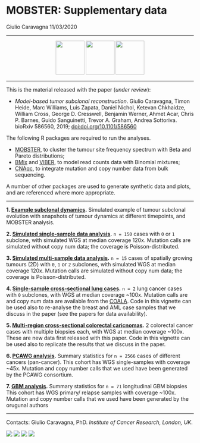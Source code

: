 MOBSTER: Supplementary data
================
Giulio Caravagna
11/03/2020

-----

<center>

<a href="https://caravagn.github.io/mobster"><img src="https://caravagn.github.io/mobster/reference/figures/logo.png" width=77px height=91px></img></a>
<a href="https://caravagn.github.io/VIBER"><img src="https://caravagn.github.io/VIBER/reference/figures/logo.png" width=77px height=91px></img></a>
<a href="https://caravagn.github.io/CNAqc"><img src="https://caravagn.github.io/CNAqc/reference/figures/logo.png" width=77px height=91px></img></a>

</center>

-----

This is the material released with the paper (*under review*):

  - *Model-based tumor subclonal reconstruction*. Giulio Caravagna,
    Timon Heide, Marc Williams, Luis Zapata, Daniel Nichol, Ketevan
    Chkhaidze, William Cross, George D. Cresswell, Benjamin Werner,
    Ahmet Acar, Chris P. Barnes, Guido Sanguinetti, Trevor A. Graham,
    Andrea Sottoriva. bioRxiv 586560, 2019;
    [doi:doi.org/10.1101/586560](https://doi.org/10.1101/586560)

The following R packages are required to run the analyses.

  - [MOBSTER](https://caravagn.github.io/mobster), to cluster the tumour
    site frequency spectrum with Beta and Pareto distributions;
  - [BMix](https://caravagn.github.io/BMix) and
    [VIBER](https://caravagn.github.io/VIBER), to model read counts data
    with Binomial mixtures;
  - [CNAqc](https://caravagn.github.io/CNAqc), to integrate mutation and
    copy number data from bulk sequencing.

A number of other packages are used to generate synthetic data and
plots, and are referenced where more appropriate.

-----

**1. [Example subclonal
dynamics](./Tumor_sim_example/Example_tumour_simulation.html).**
Simulated example of tumour subclonal evolution with snapshots of tumour
dynamics at different timepoints, and MOBSTER analysis.

**2. [Simulated single-sample data
analysis](./Tumor_sim_nospace/Simulated_onesample.html).** `n = 150`
cases with `0` or `1` subclone, with simulated WGS at median coverage
120x. Mutation calls are simulated without copy num data; the coverage
is Poisson-distributed.

**3. [Simulated multi-sample data
analysis](./Tumor_sim_space/Simulated_multisample.html).** `n = 15`
cases of spatially growing tumours (2D) with `0`, `1` or `2` subclones,
with simulated WGS at median coverage 120x. Mutation calls are simulated
without copy num data; the coverage is Poisson-distributed.

**4. [Single-sample cross-sectional lung
cases](./Lungs/Real_data_lungs.html).** `n = 2` lung cancer cases with
`0` subclones, with WGS at median coverage ~100x. Mutation calls are and
copy num data are available from the
[COALA](http://genome.kaist.ac.kr/). Code in this vignette can be used
also to re-analyse the breast and AML case samples that we discuss in
the paper (see the papers for data availability).

**5. [Multi-region cross-sectional colorectal
caricnomas](./CRC/CRC_vignette.html).** 2 colorectal cancer cases with
multiple biopsies each, with WGS at median coverage ~100x. These are new
data first released with this paper. Code in this vignette can be used
also to replicate the results that we discuss in the paper.

**6. [PCAWG analysis](./PCAWG/PCAWG_analysis_table.html).** Summary
statistics for `n = 2566` cases of different cancers (pan-cancer). This
cohort has WGS single-samples with coverage ~45x. Mutation and copy
number calls that we used have been generated by the PCAWG consortium.

**7. [GBM analysis](./GBM/GBM_analysis_table.html).** Summary statistics
for `n = 71` longitudinal GBM biopsies This cohort has WGS primary/
relapse samples with coverage ~100x. Mutation and copy number calls that
we used have been generated by the orugunal authors

-----

Contacts: Giulio Caravagna, PhD. *Institute of Cancer Research, London,
UK*.

[![](https://img.shields.io/badge/Email-gcaravagn@gmail.com-informational.svg?style=social)](mailto:gcaravagn@gmail.com)
[![](https://img.shields.io/badge/caravagn-informational.svg?style=social&logo=GitHub)](https://github.com/caravagn)
[![](https://img.shields.io/badge/@gcaravagna-informational.svg?style=social&logo=Twitter)](https://twitter.com/gcaravagna)
[![](https://img.shields.io/badge/Homepage-informational.svg?style=social&logo=Google)](https://sites.google.com/site/giuliocaravagna/)
